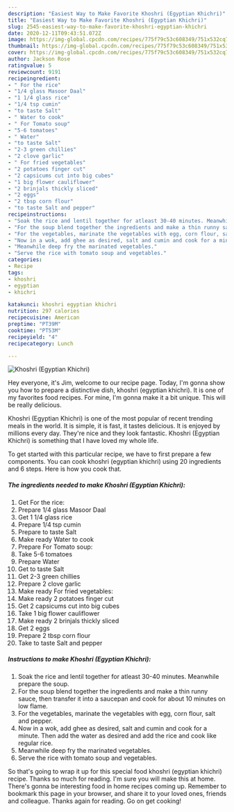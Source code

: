 ```yaml
---
description: "Easiest Way to Make Favorite Khoshri (Egyptian Khichri)"
title: "Easiest Way to Make Favorite Khoshri (Egyptian Khichri)"
slug: 2545-easiest-way-to-make-favorite-khoshri-egyptian-khichri
date: 2020-12-11T09:43:51.072Z
image: https://img-global.cpcdn.com/recipes/775f79c53c608349/751x532cq70/khoshri-egyptian-khichri-recipe-main-photo.jpg
thumbnail: https://img-global.cpcdn.com/recipes/775f79c53c608349/751x532cq70/khoshri-egyptian-khichri-recipe-main-photo.jpg
cover: https://img-global.cpcdn.com/recipes/775f79c53c608349/751x532cq70/khoshri-egyptian-khichri-recipe-main-photo.jpg
author: Jackson Rose
ratingvalue: 5
reviewcount: 9191
recipeingredient:
- " For the rice"
- "1/4 glass Masoor Daal"
- "1 1/4 glass rice"
- "1/4 tsp cumin"
- "to taste Salt"
- " Water to cook"
- " For Tomato soup"
- "5-6 tomatoes"
- " Water"
- "to taste Salt"
- "2-3 green chillies"
- "2 clove garlic"
- " For fried vegetables"
- "2 potatoes finger cut"
- "2 capsicums cut into big cubes"
- "1 big flower cauliflower"
- "2 brinjals thickly sliced"
- "2 eggs"
- "2 tbsp corn flour"
- "to taste Salt and pepper"
recipeinstructions:
- "Soak the rice and lentil together for atleast 30-40 minutes. Meanwhile prepare the soup."
- "For the soup blend together the ingredients and make a thin runny sauce, then transfer it into a saucepan and cook for about 10 minutes on low flame."
- "For the vegetables, marinate the vegetables with egg, corn flour, salt and pepper."
- "Now in a wok, add ghee as desired, salt and cumin and cook for a minute. Then add the water as desired and add the rice and cook like regular rice."
- "Meanwhile deep fry the marinated vegetables."
- "Serve the rice with tomato soup and vegetables."
categories:
- Recipe
tags:
- khoshri
- egyptian
- khichri

katakunci: khoshri egyptian khichri 
nutrition: 297 calories
recipecuisine: American
preptime: "PT39M"
cooktime: "PT53M"
recipeyield: "4"
recipecategory: Lunch

---
```



![Khoshri (Egyptian Khichri)](https://img-global.cpcdn.com/recipes/775f79c53c608349/751x532cq70/khoshri-egyptian-khichri-recipe-main-photo.jpg)

Hey everyone, it's Jim, welcome to our recipe page. Today, I'm gonna show you how to prepare a distinctive dish, khoshri (egyptian khichri). It is one of my favorites food recipes. For mine, I'm gonna make it a bit unique. This will be really delicious.



Khoshri (Egyptian Khichri) is one of the most popular of recent trending meals in the world. It is simple, it is fast, it tastes delicious. It is enjoyed by millions every day. They're nice and they look fantastic. Khoshri (Egyptian Khichri) is something that I have loved my whole life.


To get started with this particular recipe, we have to first prepare a few components. You can cook khoshri (egyptian khichri) using 20 ingredients and 6 steps. Here is how you cook that.

<!--inarticleads1-->

##### The ingredients needed to make Khoshri (Egyptian Khichri):

1. Get  For the rice:
1. Prepare 1/4 glass Masoor Daal
1. Get 1 1/4 glass rice
1. Prepare 1/4 tsp cumin
1. Prepare to taste Salt
1. Make ready  Water to cook
1. Prepare  For Tomato soup:
1. Take 5-6 tomatoes
1. Prepare  Water
1. Get to taste Salt
1. Get 2-3 green chillies
1. Prepare 2 clove garlic
1. Make ready  For fried vegetables:
1. Make ready 2 potatoes finger cut
1. Get 2 capsicums cut into big cubes
1. Take 1 big flower cauliflower
1. Make ready 2 brinjals thickly sliced
1. Get 2 eggs
1. Prepare 2 tbsp corn flour
1. Take to taste Salt and pepper




<!--inarticleads2-->

##### Instructions to make Khoshri (Egyptian Khichri):

1. Soak the rice and lentil together for atleast 30-40 minutes. Meanwhile prepare the soup.
1. For the soup blend together the ingredients and make a thin runny sauce, then transfer it into a saucepan and cook for about 10 minutes on low flame.
1. For the vegetables, marinate the vegetables with egg, corn flour, salt and pepper.
1. Now in a wok, add ghee as desired, salt and cumin and cook for a minute. Then add the water as desired and add the rice and cook like regular rice.
1. Meanwhile deep fry the marinated vegetables.
1. Serve the rice with tomato soup and vegetables.




So that's going to wrap it up for this special food khoshri (egyptian khichri) recipe. Thanks so much for reading. I'm sure you will make this at home. There's gonna be interesting food in home recipes coming up. Remember to bookmark this page in your browser, and share it to your loved ones, friends and colleague. Thanks again for reading. Go on get cooking!
